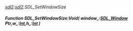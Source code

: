 _[sdl2](../../modules/sdl2/sdl2-module.md):[sdl2](../../modules/sdl2/sdl2-module.md).SDL\_SetWindowSize_
##### Function SDL\_SetWindowSize:Void( window_:[SDL_Window](../../modules/sdl2/sdl2-sdl_window.md) Ptr,w_:[Int](../../modules/wonkey/wonkey-types-int.md),h_:[Int](../../modules/wonkey/wonkey-types-int.md) )
